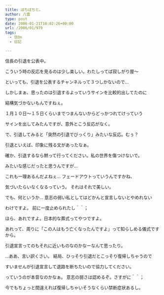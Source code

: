 ```yaml
---
title: ぼちぼちと。
author: 八雲
type: post
date: 2006-01-21T16:02:26+00:00
url: /2006/01/979
tags:
  - 信On
  - 日記

---
```

信長の引退を公表中。
  
こういう時の反応を見るのは少し楽しい。わたしってば寂しがり屋～
  
といっても、引退を公表するチャンネルって３つしかないので…
  
しかしまぁ、思ったのは引退するよっていうサインを比較的出してたのに
  
結構気づかないもんですねぇ。
  
１月１０日～１５日くらいまでつまんないからどっかつれてけっていう
  
サインを出してみたんですが、意外とこう反応がなく。
  
で、引退してみると「突然の引退でびっくり」みたいな反応。むぅ？

引退といえば、印象に残る文があったなぁ。
  
確か、引退するなら黙って行ってください。私の世界を傷つけないで。
  
みたいな感じだったと思うんですが…
  
これも一理あるんだよねぇ… フェードアウトっていうんですかね、
  
気づいたらいなくなるっていう。 それはそれで美しい。
  
でも、何というか… 意志の弱い私としてはどかんと宣言しないとやめれない
  
わけですよ。 前に一度止められたし＾＾；
  
ほら、あれですよ。日本的な葬式ってやつですよ。
  
あれって、周りに「この人はもう亡くなったんですよ」って知らしめる儀式ですから。
  
引退宣言ってのもそれに近いものなのかなーなんて思ったり。

…ああ、言い訳くさい。 結局、ひっそり引退だとこっそり復帰しちゃうので
  
すいませんが引退宣言して退路を断ちたいので協力してください。
  
っていうのが本音なのかなぁ。 意志の弱さは認めるぞ。さすがに＾＾；
  
今でもちょっと間違えれば復帰しちゃいそうなくらい禁断症状あるし。
